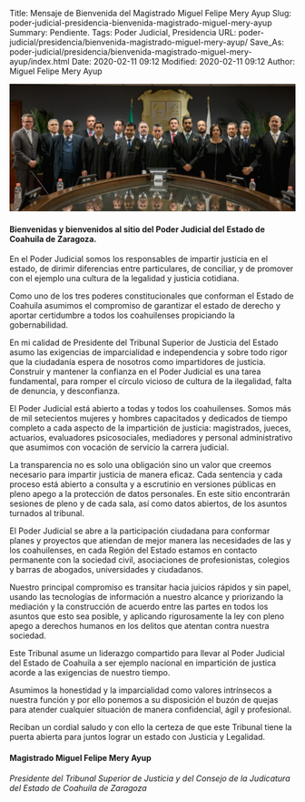 Title: Mensaje de Bienvenida del Magistrado Miguel Felipe Mery Ayup
Slug: poder-judicial-presidencia-bienvenida-magistrado-miguel-mery-ayup
Summary: Pendiente.
Tags: Poder Judicial, Presidencia
URL: poder-judicial/presidencia/bienvenida-magistrado-miguel-mery-ayup/
Save_As: poder-judicial/presidencia/bienvenida-magistrado-miguel-mery-ayup/index.html
Date: 2020-02-11 09:12
Modified: 2020-02-11 09:12
Author: Miguel Felipe Mery Ayup


<img class="img-fluid" src="poder-judicial.jpg" alt="Poder Judicial">

#### Bienvenidas y bienvenidos al sitio del Poder Judicial del Estado de Coahuila de Zaragoza.

En el Poder Judicial somos los responsables de impartir justicia en el estado, de dirimir diferencias entre particulares, de conciliar, y de promover con el ejemplo una cultura de la legalidad y justicia cotidiana.

Como uno de los tres poderes constitucionales que conforman el Estado de Coahuila asumimos el compromiso de garantizar el estado de derecho y aportar certidumbre a todos los coahuilenses propiciando la gobernabilidad.

En mi calidad de Presidente del Tribunal Superior de Justicia del Estado asumo las exigencias de imparcialidad e independencia y sobre todo rigor que la ciudadanía espera de nosotros como impartidores de justicia. Construir y mantener la confianza en el Poder Judicial es una tarea fundamental, para romper el círculo vicioso de cultura de la ilegalidad, falta de denuncia, y desconfianza.

El Poder Judicial está abierto a todas y todos los coahuilenses. Somos más de mil setecientos mujeres y hombres capacitados y dedicados de tiempo completo a cada aspecto de la impartición de justicia: magistrados, jueces, actuarios, evaluadores psicosociales, mediadores y personal administrativo que asumimos con vocación de servicio la carrera judicial.

La transparencia no es solo una obligación sino un valor que creemos necesario para impartir justicia de manera eficaz. Cada sentencia y cada proceso está abierto a consulta y a escrutinio en versiones públicas en pleno apego a la protección de datos personales. En este sitio encontrarán sesiones de pleno y de cada sala, así como datos abiertos, de los asuntos turnados al tribunal.

El Poder Judicial se abre a la participación ciudadana para conformar planes y proyectos que atiendan de mejor manera las necesidades de las y los coahuilenses, en cada Región del Estado estamos en contacto permanente con la sociedad civil, asociaciones de profesionistas, colegios y barras de abogados, universidades y ciudadanos.

Nuestro principal compromiso es transitar hacia juicios rápidos y sin papel, usando las tecnologías de información a nuestro alcance y priorizando la mediación y la construcción de acuerdo entre las partes en todos los asuntos que esto sea posible, y aplicando rigurosamente la ley con pleno apego a derechos humanos en los delitos que atentan contra nuestra sociedad.

Este Tribunal asume un liderazgo compartido para llevar al Poder Judicial del Estado de Coahuila a ser ejemplo nacional en impartición de justica acorde a las exigencias de nuestro tiempo.

Asumimos la honestidad y la imparcialidad como valores intrínsecos a nuestra función y por ello ponemos a su disposición el buzón de quejas para atender cualquier situación de manera confidencial, ágil y profesional.

Reciban un cordial saludo y con ello la certeza de que este Tribunal tiene la puerta abierta para juntos lograr un estado con Justicia y Legalidad.

<h4 class="text-center">Magistrado Miguel Felipe Mery Ayup</h4>
<h6 class="text-center">Presidente del Tribunal Superior de Justicia y del Consejo de la Judicatura del Estado de Coahuila de Zaragoza</h6>
